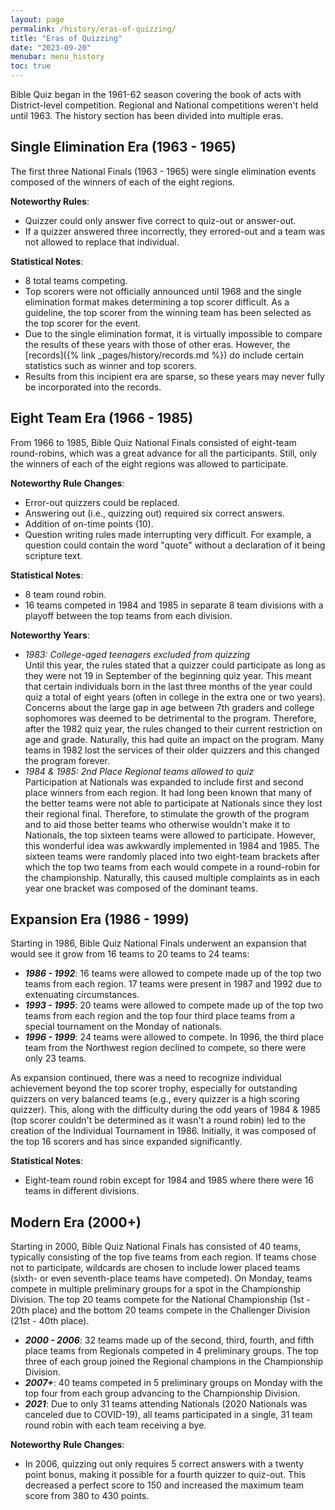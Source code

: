 ```yaml
---
layout: page
permalink: /history/eras-of-quizzing/
title: "Eras of Quizzing"
date: "2023-09-20"
menubar: menu_history
toc: true
---
```


Bible Quiz began in the 1961-62 season covering the book of acts with District-level competition. Regional and National competitions weren't held until 1963. The history section has been divided into multiple eras.

## Single Elimination Era (1963 - 1965)

The first three National Finals (1963 - 1965) were single elimination events composed of the winners of each of the eight regions.

**Noteworthy Rules**:
* Quizzer could only answer five correct to quiz-out or answer-out.
* If a quizzer answered three incorrectly, they errored-out and a team was not allowed to replace that individual.
 
**Statistical Notes**:
* 8 total teams competing.
* Top scorers were not officially announced until 1968 and the single elimination format makes determining a top scorer difficult. As a guideline, the top scorer from the winning team has been selected as the top scorer for the event.
* Due to the single elimination format, it is virtually impossible to compare the results of these years with those of other eras. However, the [records]({% link _pages/history/records.md %}) do include certain statistics such as winner and top scorers.
* Results from this incipient era are sparse, so these years may never fully be incorporated into the records.

## Eight Team Era (1966 - 1985)

From 1966 to 1985, Bible Quiz National Finals consisted of eight-team round-robins, which was a great advance for all the participants. Still, only the winners of each of the eight regions was allowed to participate.

**Noteworthy Rule Changes**:
* Error-out quizzers could be replaced.
* Answering out (i.e., quizzing out) required six correct answers.
* Addition of on-time points (10).
* Question writing rules made interrupting very difficult. For example, a question could contain the word "quote" without a declaration of it being scripture text.

**Statistical Notes**:
* 8 team round robin.
* 16 teams competed in 1984 and 1985 in separate 8 team divisions with a playoff between the top teams from each division.

**Noteworthy Years**:
* *1983: College-aged teenagers excluded from quizzing*\
Until this year, the rules stated that a quizzer could participate as long as they were not 19 in September of the beginning quiz year. This meant that certain individuals born in the last three months of the year could quiz a total of eight years (often in college in the extra one or two years). Concerns about the large gap in age between 7th graders and college sophomores was deemed to be detrimental to the program. Therefore, after the 1982 quiz year, the rules changed to their current restriction on age and grade. Naturally, this had quite an impact on the program. Many teams in 1982 lost the services of their older quizzers and this changed the program forever.
* *1984 & 1985: 2nd Place Regional teams allowed to quiz*\
Participation at Nationals was expanded to include first and second place winners from each region. It had long been known that many of the better teams were not able to participate at Nationals since they lost their regional final. Therefore, to stimulate the growth of the program and to aid those better teams who otherwise wouldn't make it to Nationals, the top sixteen teams were allowed to participate. However, this wonderful idea was awkwardly implemented in 1984 and 1985. The sixteen teams were randomly placed into two eight-team brackets after which the top two teams from each would compete in a round-robin for the championship. Naturally, this caused multiple complaints as in each year one bracket was composed of the dominant teams.

## Expansion Era (1986 - 1999)

Starting in 1986, Bible Quiz National Finals underwent an expansion that would see it grow from 16 teams to 20 teams to 24 teams:
* ***1986 - 1992***: 16 teams were allowed to compete made up of the top two teams from each region. 17 teams were present in 1987 and 1992 due to extenuating circumstances.
* ***1993 - 1995***: 20 teams were allowed to compete made up of the top two teams from each region and the top four third place teams from a special tournament on the Monday of nationals.
* ***1996 - 1999***: 24 teams were allowed to compete. In 1996, the third place team from the Northwest region declined to compete, so there were only 23 teams.

As expansion continued, there was a need to recognize individual achievement beyond the top scorer trophy, especially for outstanding quizzers on very balanced teams (e.g., every quizzer is a high scoring quizzer). This, along with the difficulty during the odd years of 1984 & 1985 (top scorer couldn't be determined as it wasn't a round robin) led to the creation of the Individual Tournament in 1986. Initially, it was composed of the top 16 scorers and has since expanded significantly.

**Statistical Notes**:
* Eight-team round robin except for 1984 and 1985 where there were 16 teams in different divisions.

## Modern Era (2000+)

Starting in 2000, Bible Quiz National Finals has consisted of 40 teams, typically consisting of the top five teams from each region. If teams chose not to participate, wildcards are chosen to include lower placed teams (sixth- or even seventh-place teams have competed). On Monday, teams compete in multiple preliminary groups for a spot in the Championship Division. The top 20 teams compete for the National Championship (1st - 20th place) and the bottom 20 teams compete in the Challenger Division (21st - 40th place).

* ***2000 - 2006***: 32 teams made up of the second, third, fourth, and fifth place teams from Regionals competed in 4 preliminary groups. The top three of each group joined the Regional champions in the Championship Division.
* ***2007+***: 40 teams competed in 5 preliminary groups on Monday with the top four from each group advancing to the Championship Division.
* ***2021***: Due to only 31 teams attending Nationals (2020 Nationals was canceled due to COVID-19), all teams participated in a single, 31 team round robin with each team receiving a bye.

**Noteworthy Rule Changes**:
* In 2006, quizzing out only requires 5 correct answers with a twenty point bonus, making it possible for a fourth quizzer to quiz-out. This decreased a perfect score to 150 and increased the maximum team score from 380 to 430 points.
